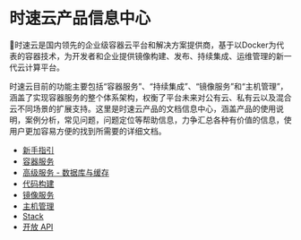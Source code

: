 # 时速云产品信息中心

􏰕时速云是国内领先的企业级容器云平台和解决方案提供商，基于以Docker为代表的容器技术，为开发者和企业提供镜像构建、发布、持续集成、运维管理的新一代云计算平台。

时速云目前的功能主要包括“容器服务”、“持续集成”、“镜像服务”和“主机管理”，涵盖了实现容器服务的整个体系架构，权衡了平台未来对公有云、私有云以及混合云不同场景的扩展支持。这里是时速云产品的文档信息中心，涵盖产品的使用说明，案例分析，常见问题，问题定位等帮助信息，力争汇总各种有价值的信息，使用户更加容易方便的找到所需要的详细文档。

* [新手指引](/v1/getting_started/README.md)
* [容器服务](/v1/container/README.md)
* [高级服务 - 数据库与缓存](/v1/advservices/README.md)
* [代码构建](/v1/ci/README.md)
* [镜像服务](/v1/registry/README.md)
* [主机管理](/v1/host/README.md)
* [Stack](/v1/stack/README.md)
* [开放 API](/v1/api/README.md)
